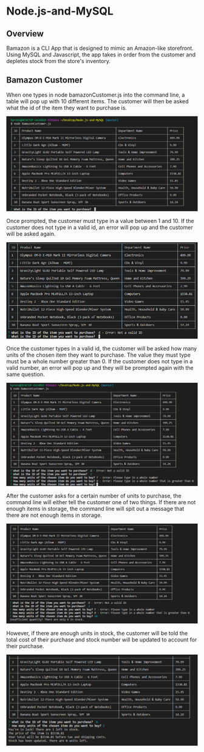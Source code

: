# Node.js-and-MySQL

## Overview
Bamazon is a CLI App that is designed to mimic an Amazon-like storefront. Using MySQL and Javascript, the app takes in order from the customer and depletes stock from the store's inventory.

## Bamazon Customer
When one types in node bamazonCustomer.js into the command line, a table will pop up with 10 different items. The customer will then be asked what the id of the item they want to purchase is.

[![Screenshot 1](images/Screenshot1.PNG)](images/Screenshot1.PNG)

Once prompted, the customer must type in a value between 1 and 10. If the customer does not type in a valid id, an error will pop up and the customer will be asked again.

[![Screenshot 3](images/Screenshot3.PNG)](images/Screenshot3.PNG)

Once the customer types in a valid id, the customer will be asked how many units of the chosen item they want to purchase. The value they must type must be a whole number greater than 0. If the customer does not type in a valid number, an error will pop up and they will be prompted again with the same question.

[![Screenshot 4](images/Screenshot4.PNG)](images/Screenshot4.PNG)

After the customer asks for a certain number of units to purchase, the command line will either tell the customer one of two things. If there are not enough items in storage, the command line will spit out a message that there are not enough items in storage.

[![Screenshot 5](images/Screenshot5.PNG)](images/Screenshot5.PNG)

However, if there are enough units in stock, the customer will be told the total cost of their purchase and stock number will be updated to account for their purchase.

[![Screenshot 2](images/Screenshot2.PNG)](images/Screenshot2.PNG)




